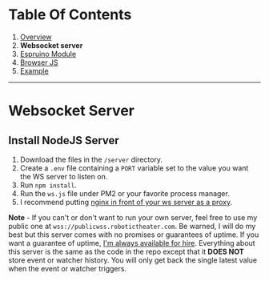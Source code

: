 # Table Of Contents
 1. [Overview](https://github.com/protoroboticsgit/espruino/blob/master/devicerc/readme.md)
 2. **Websocket server**
 3. [Espruino Module](https://github.com/protoroboticsgit/espruino/blob/master/devicerc/readme_espruino.md)
 4. [Browser JS](https://github.com/protoroboticsgit/espruino/blob/master/devicerc/readme_browser.md)
 5. [Example](https://github.com/protoroboticsgit/espruino/tree/master/devicerc/example)
----------------------------------------------

# Websocket Server

## Install NodeJS Server

 1. Download the files in the ```/server``` directory.
 2. Create a ```.env``` file containing a ```PORT``` variable set to the value you want the WS server to listen on.
 3. Run ```npm install```.
 4. Run the ```ws.js``` file under PM2 or your favorite process manager.
 5. I recommend putting [nginx in front of your ws server as a proxy](https://www.nginx.com/blog/websocket-nginx/).

**Note** - If you can't or don't want to run your own server, feel free to use my public one at ```wss://publicwss.robotictheater.com```. Be warned, I will do my best but this server comes with no promises or guarantees of uptime. If you want a guarantee of uptime, [I'm always available for hire](https://kensapps.com).  Everything about this server is the same as the code in the repo except that it **DOES NOT** store event or watcher history. You will only get back the single latest value when the event or watcher triggers.
